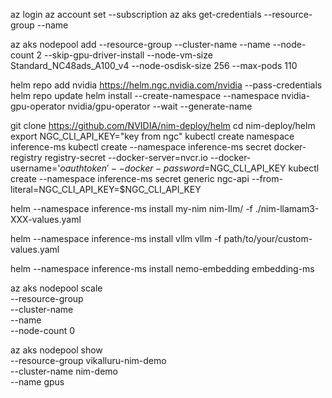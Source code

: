 az login
az account set --subscription <your subscription>
az aks get-credentials --resource-group <your resource group name> --name <your aks name>

az aks nodepool add --resource-group <your resource group name> --cluster-name <your aks cluster name> --name <nodepool name> --node-count 2 --skip-gpu-driver-install --node-vm-size Standard_NC48ads_A100_v4 --node-osdisk-size 256 --max-pods 110

helm repo add nvidia https://helm.ngc.nvidia.com/nvidia --pass-credentials
helm repo update
helm install --create-namespace --namespace nvidia-gpu-operator nvidia/gpu-operator --wait --generate-name

git clone https://github.com/NVIDIA/nim-deploy/helm
cd nim-deploy/helm
export NGC_CLI_API_KEY="key from ngc"
kubectl create namespace inference-ms
kubectl create --namespace inference-ms secret docker-registry registry-secret --docker-server=nvcr.io --docker-username='$oauthtoken' --docker-password=$NGC_CLI_API_KEY
kubectl create --namespace inference-ms secret generic ngc-api --from-literal=NGC_CLI_API_KEY=$NGC_CLI_API_KEY

helm --namespace inference-ms install my-nim nim-llm/ -f ./nim-llamam3-XXX-values.yaml

helm --namespace inference-ms install vllm vllm -f path/to/your/custom-values.yaml

helm --namespace inference-ms install nemo-embedding embedding-ms

az aks nodepool scale \
  --resource-group <resource-group-name> \
  --cluster-name <aks-cluster-name> \
  --name <node-pool-name> \
  --node-count 0

az aks nodepool show \
  --resource-group vikalluru-nim-demo \
  --cluster-name nim-demo \
  --name gpus
